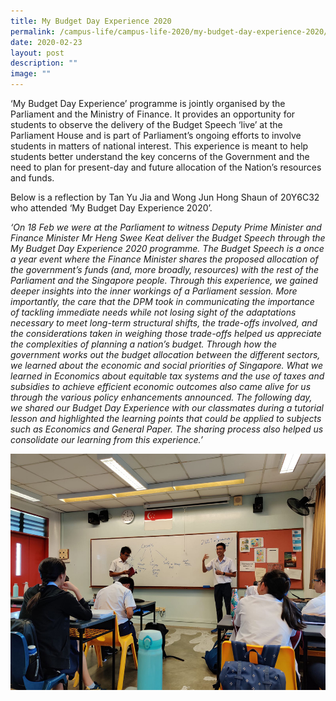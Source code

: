 ```yaml
---
title: My Budget Day Experience 2020
permalink: /campus-life/campus-life-2020/my-budget-day-experience-2020/
date: 2020-02-23
layout: post
description: ""
image: ""
---
```



‘My Budget Day Experience’ programme is jointly organised by the Parliament and the Ministry of Finance. It provides an opportunity for students to observe the delivery of the Budget Speech ‘live’ at the Parliament House and is part of Parliament’s ongoing efforts to involve students in matters of national interest. This experience is meant to help students better understand the key concerns of the Government and the need to plan for present-day and future allocation of the Nation’s resources and funds.

Below is a reflection by Tan Yu Jia and Wong Jun Hong Shaun of 20Y6C32 who attended ‘My Budget Day Experience 2020’.

_‘On 18 Feb we were at the Parliament to witness Deputy Prime Minister and Finance Minister Mr Heng Swee Keat deliver the Budget Speech through the My Budget Day Experience 2020 programme. The Budget Speech is a once a year event where the Finance Minister shares the proposed allocation of the government’s funds (and, more broadly, resources) with the rest of the Parliament and the Singapore people. Through this experience, we gained deeper insights into the inner workings of a Parliament session. More importantly, the care that the DPM took in communicating the importance of tackling immediate needs while not losing sight of the adaptations necessary to meet long-term structural shifts, the trade-offs involved, and the considerations taken in weighing those trade-offs helped us appreciate the complexities of planning a nation’s budget. Through how the government works out the budget allocation between the different sectors, we learned about the economic and social priorities of Singapore. What we learned in Economics about equitable tax systems and the use of taxes and subsidies to achieve efficient economic outcomes also came alive for us through the various policy enhancements announced. The following day, we shared our Budget Day Experience with our classmates during a tutorial lesson and highlighted the learning points that could be applied to subjects such as Economics and General Paper. The sharing process also helped us consolidate our learning from this experience.’_

![](/images/budget2020.jpg)